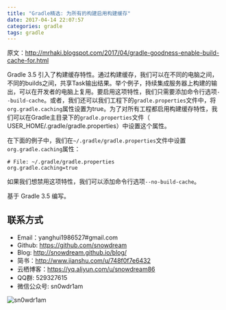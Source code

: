 ```yaml
---
title: "Gradle精选: 为所有的构建启用构建缓存"
date: 2017-04-14 22:07:57
categories: gradle
tags: gradle
---
```

原文：http://mrhaki.blogspot.com/2017/04/gradle-goodness-enable-build-cache-for.html

Gradle 3.5 引入了构建缓存特性。通过构建缓存，我们可以在不同的电脑之间，不同的builds之间，共享Task输出结果。举个例子，持续集成服务器上构建的输出，可以在开发者的电脑上复用。要启用这项特性，我们只需要添加命令行选项`--build-cache`。或者，我们还可以我们工程下的`gradle.properties`文件中，将`org.gradle.caching`属性设置为true。为了对所有工程都启用构建缓存特性，我们可以在Gradle主目录下的`gradle.properties`文件（ USER_HOME/.gradle/gradle.properties）中设置这个属性。

在下面的例子中，我们在`~/.gradle/gradle.properties`文件中设置`org.gradle.caching`属性：
```
# File: ~/.gradle/gradle.properties
org.gradle.caching=true
```

如果我们想禁用这项特性，我们可以添加命令行选项`--no-build-cache`。

基于 Gradle 3.5 编写。

## 联系方式
* Email：yanghui1986527#gmail.com
* Github: https://github.com/snowdream
* Blog: http://snowdream.github.io/blog/
* 简书：http://www.jianshu.com/u/748f0f7e6432
* 云栖博客：https://yq.aliyun.com/u/snowdream86 
* QQ群: 529327615     
* 微信公众号:  sn0wdr1am    

![sn0wdr1am](https://static.dingtalk.com/media/lADOmAwFCs0BAs0BAg_258_258.jpg)
